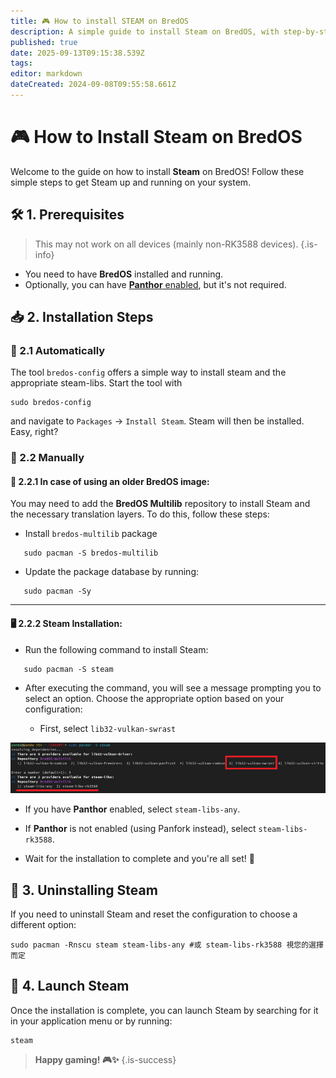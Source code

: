 ```yaml
---
title: 🎮 How to install STEAM on BredOS
description: A simple guide to install Steam on BredOS, with step-by-step instructions for both Panthor-enabled and non-Panthor configurations.
published: true
date: 2025-09-13T09:15:38.539Z
tags:
editor: markdown
dateCreated: 2024-09-08T09:55:58.661Z
---
```


# 🎮 How to Install Steam on BredOS

Welcome to the guide on how to install **Steam** on BredOS! Follow these simple steps to get Steam up and running on your system.

## 🛠️ 1. Prerequisites

> This may not work on all devices (mainly non-RK3588 devices).
> {.is-info}

- You need to have **BredOS** installed and running.
- Optionally, you can have [**Panthor** enabled](/how-to/how-to-setup-panthor), but it's not required.

## 📥 2. Installation Steps

### 🤖 2.1 Automatically

The tool `bredos-config` offers a simple way to install steam and the appropriate steam-libs. Start the tool with

```
sudo bredos-config
```

and navigate to `Packages` -> `Install Steam`. Steam will then be installed. Easy, right?

### 🦶 2.2 Manually

#### 🔄 2.2.1 In case of using an older BredOS image:

You may need to add the **BredOS Multilib** repository to install Steam and the necessary translation layers. To do this, follow these steps:

- Install `bredos-multilib` package

```
   sudo pacman -S bredos-multilib
```

- Update the package database by running:

```
   sudo pacman -Sy
```

---

#### 🖥️ 2.2.2 Steam Installation:

- Run the following command to install Steam:

```
   sudo pacman -S steam
```

- After executing the command, you will see a message prompting you to select an option. Choose the appropriate option based on your configuration:

  - First, select `lib32-vulkan-swrast`

![steam\\_libs\\_selection.png](/steam_libs_selection.png)

- If you have **Panthor** enabled, select `steam-libs-any`.

- If **Panthor** is not enabled (using Panfork instead), select `steam-libs-rk3588`.

- Wait for the installation to complete and you're all set! 🎉

## 🔄 3. Uninstalling Steam

If you need to uninstall Steam and reset the configuration to choose a different option:

```
sudo pacman -Rnscu steam steam-libs-any #或 steam-libs-rk3588 視您的選擇而定
```

## 🚀 4. Launch Steam

Once the installation is complete, you can launch Steam by searching for it in your application menu or by running:

```
steam
```

> **Happy gaming! 🎮✨**
> {.is-success}

